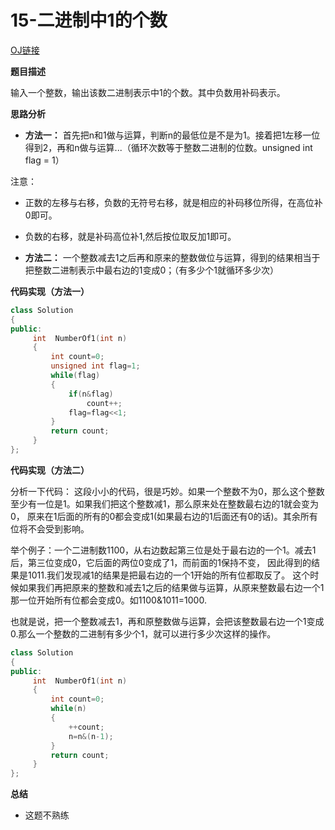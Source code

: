 # 15-二进制中1的个数

[OJ链接](https://www.nowcoder.com/practice/8ee967e43c2c4ec193b040ea7fbb10b8?tpId=13&tqId=11164&tPage=1&rp=1&ru=%2Fta%2Fcoding-interviews&qru=%2Fta%2Fcoding-interviews%2Fquestion-ranking)

**题目描述**

输入一个整数，输出该数二进制表示中1的个数。其中负数用补码表示。

**思路分析**

* **方法一：**
首先把n和1做与运算，判断n的最低位是不是为1。接着把1左移一位得到2，再和n做与运算...（循环次数等于整数二进制的位数。unsigned int flag = 1）

注意：
* 正数的左移与右移，负数的无符号右移，就是相应的补码移位所得，在高位补0即可。
* 负数的右移，就是补码高位补1,然后按位取反加1即可。

* **方法二：**
一个整数减去1之后再和原来的整数做位与运算，得到的结果相当于把整数二进制表示中最右边的1变成0；（有多少个1就循环多少次）

**代码实现（方法一）**

```c++
class Solution 
{
public:
     int  NumberOf1(int n) 
     {
         int count=0;
         unsigned int flag=1;
         while(flag)
         {
             if(n&flag)
                 count++;
             flag=flag<<1;
         }
         return count;
     }
};
```

**代码实现（方法二）**

分析一下代码： 这段小小的代码，很是巧妙。如果一个整数不为0，那么这个整数至少有一位是1。如果我们把这个整数减1，那么原来处在整数最右边的1就会变为0，
原来在1后面的所有的0都会变成1(如果最右边的1后面还有0的话)。其余所有位将不会受到影响。

举个例子：一个二进制数1100，从右边数起第三位是处于最右边的一个1。减去1后，第三位变成0，它后面的两位0变成了1，而前面的1保持不变，
因此得到的结果是1011.我们发现减1的结果是把最右边的一个1开始的所有位都取反了。
这个时候如果我们再把原来的整数和减去1之后的结果做与运算，从原来整数最右边一个1那一位开始所有位都会变成0。如1100&1011=1000.

也就是说，把一个整数减去1，再和原整数做与运算，会把该整数最右边一个1变成0.那么一个整数的二进制有多少个1，就可以进行多少次这样的操作。

```c++
class Solution 
{
public:
     int  NumberOf1(int n) 
     {
         int count=0;
         while(n)
         {
             ++count;
             n=n&(n-1);
         }
         return count;
     }
};
```

**总结**

* 这题不熟练
